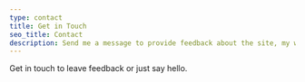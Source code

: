 ```yaml
---
type: contact
title: Get in Touch
seo_title: Contact
description: Send me a message to provide feedback about the site, my writing, or anything else on your mind.
---
```


Get in touch to leave feedback or just say hello.
